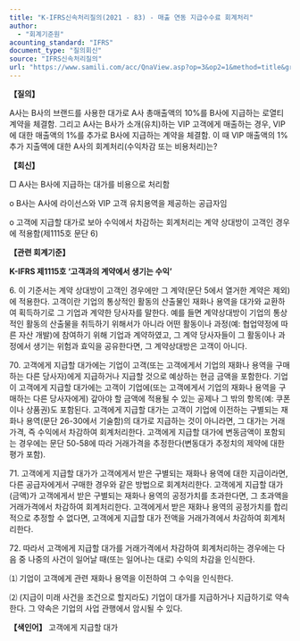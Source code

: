 ```yaml
---
title: "K-IFRS신속처리질의(2021 - 83) - 매출 연동 지급수수료 회계처리"
author:
  - "회계기준원"
acounting_standard: "IFRS"
document_type: "질의회신"
source: "IFRS신속처리질의"
url: "https://www.samili.com/acc/QnaView.asp?op=3&op2=1&method=title&group=2124-15;1&orgcode=3&searchword=&page=16&code=K%2DIFRS%EC%8B%A0%EC%86%8D%EC%B2%98%EB%A6%AC%EC%A7%88%EC%9D%98%2D83%3A20211222"
---
```

**【질의】**

  

A사는 B사의 브랜드를 사용한 대가로 A사 총매출액의 10%를 B사에 지급하는 로열티 계약을 체결함. 그리고 A사는 B사가 소개(유치)하는 VIP 고객에게 매출하는 경우, VIP에 대한 매출액의 1%를 추가로 B사에 지급하는 계약을 체결함. 이 때 VIP 매출액의 1% 추가 지출액에 대한 A사의 회계처리(수익차감 또는 비용처리)는?

  
  

**【회신】**

  

□ A사는 B사에 지급하는 대가를 비용으로 처리함

  

o B사는 A사에 라이선스와 VIP 고객 유치용역을 제공하는 공급자임

  

o 고객에 지급할 대가로 보아 수익에서 차감하는 회계처리는 계약 상대방이 고객인 경우에 적용함(제1115호 문단 6)

  
  

**【관련 회계기준】**

  

**K-IFRS 제1115호 ‘고객과의 계약에서 생기는 수익’**

  

6\. 이 기준서는 계약 상대방이 고객인 경우에만 그 계약(문단 5에서 열거한 계약은 제외)에 적용한다. 고객이란 기업의 통상적인 활동의 산출물인 재화나 용역을 대가와 교환하여 획득하기로 그 기업과 계약한 당사자를 말한다. 예를 들면 계약상대방이 기업의 통상적인 활동의 산출물을 취득하기 위해서가 아니라 어떤 활동이나 과정(예: 협업약정에 따른 자산 개발)에 참여하기 위해 기업과 계약하였고, 그 계약 당사자들이 그 활동이나 과정에서 생기는 위험과 효익을 공유한다면, 그 계약상대방은 고객이 아니다.

  

70\. 고객에게 지급할 대가에는 기업이 고객(또는 고객에게서 기업의 재화나 용역을 구매하는 다른 당사자)에게 지급하거나 지급할 것으로 예상하는 현금 금액을 포함한다. 기업이 고객에게 지급할 대가에는 고객이 기업에(또는 고객에게서 기업의 재화나 용역을 구매하는 다른 당사자에게) 갚아야 할 금액에 적용될 수 있는 공제나 그 밖의 항목(예: 쿠폰이나 상품권)도 포함된다. 고객에게 지급할 대가는 고객이 기업에 이전하는 구별되는 재화나 용역(문단 26-30에서 기술함)의 대가로 지급하는 것이 아니라면, 그 대가는 거래가격, 즉 수익에서 차감하여 회계처리한다. 고객에게 지급할 대가에 변동금액이 포함되는 경우에는 문단 50-58에 따라 거래가격을 추정한다(변동대가 추정치의 제약에 대한 평가 포함).

  

71\. 고객에게 지급할 대가가 고객에게서 받은 구별되는 재화나 용역에 대한 지급이라면, 다른 공급자에게서 구매한 경우와 같은 방법으로 회계처리한다. 고객에게 지급할 대가(금액)가 고객에게서 받은 구별되는 재화나 용역의 공정가치를 초과한다면, 그 초과액을 거래가격에서 차감하여 회계처리한다. 고객에게서 받은 재화나 용역의 공정가치를 합리적으로 추정할 수 없다면, 고객에게 지급할 대가 전액을 거래가격에서 차감하여 회계처리한다.

  

72\. 따라서 고객에게 지급할 대가를 거래가격에서 차감하여 회계처리하는 경우에는 다음 중 나중의 사건이 일어날 때(또는 일어나는 대로) 수익의 차감을 인식한다.

  

⑴ 기업이 고객에게 관련 재화나 용역을 이전하여 그 수익을 인식한다.

⑵ (지급이 미래 사건을 조건으로 할지라도) 기업이 대가를 지급하거나 지급하기로 약속한다. 그 약속은 기업의 사업 관행에서 암시될 수 있다.

  
  

**【색인어】** 고객에게 지급할 대가

